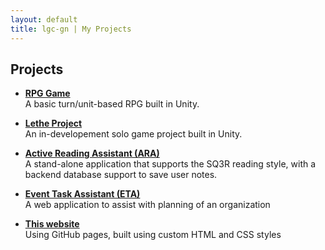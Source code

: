 ```yaml
---
layout: default
title: lgc-gn | My Projects
---
```


## Projects

- **[RPG Game](/projects/rpg-project/)**  
  A basic turn/unit-based RPG built in Unity.

- **[Lethe Project](/projects/)**  
  An in-developement solo game project built in Unity.

- **[Active Reading Assistant (ARA)](/projects/ARA-app/)**  
  A stand-alone application that supports the SQ3R reading style, with a backend database support to save user notes.

- **[Event Task Assistant (ETA)](/projects/ETA-web/)**  
  A web application to assist with planning of an organization
  
- **[This website](/projects/)**  
  Using GitHub pages, built using custom HTML and CSS styles


